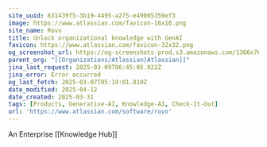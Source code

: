 ```yaml
---
site_uuid: 631439f5-3b19-4495-a275-e49005359ef3
image: https://www.atlassian.com/favicon-16x16.png
site_name: Rovo
title: Unlock organizational knowledge with GenAI
favicon: https://www.atlassian.com/favicon-32x32.png
og_screenshot_url: https://og-screenshots-prod.s3.amazonaws.com/1366x768/80/false/73c4578da1dbc727ab4322cca9c1046f0621ab1cc7c7962a36caf6c68e607d9f.jpeg
parent_org: "[[Organizations/Atlassian|Atlassian]]"
jina_last_request: 2025-03-09T06:45:05.922Z
jina_error: Error occurred
og_last_fetch: 2025-03-07T05:19:01.810Z
date_modified: 2025-04-12
date_created: 2025-03-31
tags: [Products, Generative-AI, Knowledge-AI, Check-It-Out]
url: 'https://www.atlassian.com/software/rovo'
---
```




























An Enterprise [[Knowledge Hub]]

